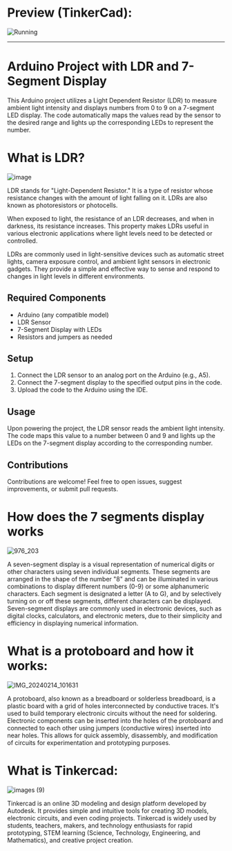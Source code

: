 # Preview (TinkerCad):
![Running](https://github.com/Arthur-byte-code/Arduino-LDR-7Segment-Display/assets/152222113/9ca38b49-dd6e-4357-bfa2-747496f0948d)

---

# Arduino Project with LDR and 7-Segment Display

This Arduino project utilizes a Light Dependent Resistor (LDR) to measure ambient light intensity and displays numbers from 0 to 9 on a 7-segment LED display. The code automatically maps the values read by the sensor to the desired range and lights up the corresponding LEDs to represent the number.


# What is LDR?
![image](https://github.com/Arthur-byte-code/Arduino-LDR-7Segment-Display/assets/152222113/bac39911-8414-42db-9cca-d26ecf766459)


LDR stands for "Light-Dependent Resistor." It is a type of resistor whose resistance changes with the amount of light falling on it. LDRs are also known as photoresistors or photocells.

When exposed to light, the resistance of an LDR decreases, and when in darkness, its resistance increases. This property makes LDRs useful in various electronic applications where light levels need to be detected or controlled.

LDRs are commonly used in light-sensitive devices such as automatic street lights, camera exposure control, and ambient light sensors in electronic gadgets. They provide a simple and effective way to sense and respond to changes in light levels in different environments.

## Required Components

- Arduino (any compatible model)
- LDR Sensor
- 7-Segment Display with LEDs
- Resistors and jumpers as needed

## Setup

1. Connect the LDR sensor to an analog port on the Arduino (e.g., A5).
2. Connect the 7-segment display to the specified output pins in the code.
3. Upload the code to the Arduino using the IDE.

## Usage

Upon powering the project, the LDR sensor reads the ambient light intensity. The code maps this value to a number between 0 and 9 and lights up the LEDs on the 7-segment display according to the corresponding number.

## Contributions

Contributions are welcome! Feel free to open issues, suggest improvements, or submit pull requests.

# How does the 7 segments display works
![976_203](https://github.com/Arthur-byte-code/Arduino-LDR-7Segment-Display/assets/152222113/bca6a9dc-4d8c-4dc8-b2b2-709c470d9799)


A seven-segment display is a visual representation of numerical digits or other characters using seven individual segments. These segments are arranged in the shape of the number "8" and can be illuminated in various combinations to display different numbers (0-9) or some alphanumeric characters. Each segment is designated a letter (A to G), and by selectively turning on or off these segments, different characters can be displayed. Seven-segment displays are commonly used in electronic devices, such as digital clocks, calculators, and electronic meters, due to their simplicity and efficiency in displaying numerical information.


# What is a protoboard and how it works:
![IMG_20240214_101631](https://github.com/Arthur-byte-code/Arduino-LDR-7Segment-Display/assets/152222113/45a25e54-94af-4ac2-ad6a-7469f8d434d1)

A protoboard, also known as a breadboard or solderless breadboard, is a plastic board with a grid of holes interconnected by conductive traces. It's used to build temporary electronic circuits without the need for soldering. Electronic components can be inserted into the holes of the protoboard and connected to each other using jumpers (conductive wires) inserted into near holes. This allows for quick assembly, disassembly, and modification of circuits for experimentation and prototyping purposes.

# What is Tinkercad:

![images (9)](https://github.com/Arthur-byte-code/Arduino-LDR-7Segment-Display/assets/152222113/a3608713-cce5-4583-9822-6a9632c05d69)

Tinkercad is an online 3D modeling and design platform developed by Autodesk. It provides simple and intuitive tools for creating 3D models, electronic circuits, and even coding projects. Tinkercad is widely used by students, teachers, makers, and technology enthusiasts for rapid prototyping, STEM learning (Science, Technology, Engineering, and Mathematics), and creative project creation.


